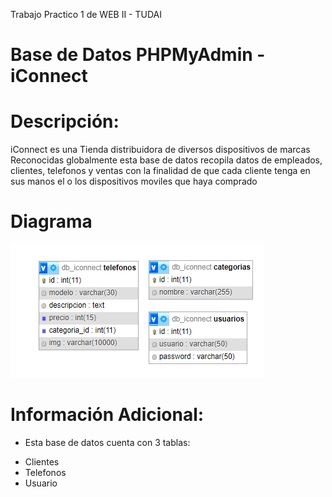 Trabajo Practico 1 de WEB II - TUDAI
# Base de Datos PHPMyAdmin - iConnect

# Descripción:
iConnect es una Tienda distribuidora de diversos dispositivos de marcas Reconocidas globalmente
esta base de datos recopila datos de empleados, clientes, telefonos y ventas con la finalidad de que cada cliente tenga en sus manos el o los dispositivos moviles que haya comprado

# Diagrama
![iConnect-Diagrama](https://raw.githubusercontent.com/Matthewcin/iConnect/refs/heads/main/iConnect-Diagrama.jfif)

# Información Adicional:
* Esta base de datos cuenta con 3 tablas:
- Clientes
- Telefonos
- Usuario
